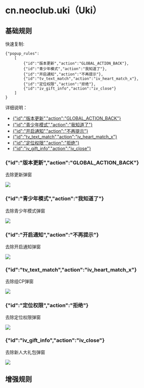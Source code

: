 # cn.neoclub.uki（Uki）

## 基础规则

快速复制:
```
{"popup_rules":
    [
        {"id":"版本更新","action":"GLOBAL_ACTION_BACK"},
        {"id":"青少年模式","action":"我知道了"},
        {"id":"开启通知","action":"不再提示"},
        {"id":"tv_text_match","action":"iv_heart_match_x"},
        {"id":"定位权限","action":"拒绝"},
        {"id":"iv_gift_info","action":"iv_close"}
    ]
}
```
详细说明：
- [{"id":"版本更新","action":"GLOBAL_ACTION_BACK"}](#id版本更新actionglobal_action_back)
- [{"id":"青少年模式","action":"我知道了"}](#id青少年模式action我知道了)
- [{"id":"开启通知","action":"不再提示"}](#id开启通知action不再提示)
- [{"id":"tv_text_match","action":"iv_heart_match_x"}](#idtv_text_matchactioniv_heart_match_x)
- [{"id":"定位权限","action":"拒绝"}](#id定位权限action拒绝)
- [{"id":"iv_gift_info","action":"iv_close"}](#idiv_gift_infoactioniv_close)

### {"id":"版本更新","action":"GLOBAL_ACTION_BACK"}
去除更新弹窗

![](./assets/更新弹窗.jpg)

### {"id":"青少年模式","action":"我知道了"}
去除青少年模式弹窗

![](./assets/青少年模式弹窗.jpg)

### {"id":"开启通知","action":"不再提示"}
去除开启通知弹窗

![](./assets/开启通知弹窗.jpg)

### {"id":"tv_text_match","action":"iv_heart_match_x"}
去除组CP弹窗

![](./assets/组CP弹窗.jpg)

### {"id":"定位权限","action":"拒绝"}
去除定位权限弹窗

![](./assets/定位权限弹窗.jpg)

### {"id":"iv_gift_info","action":"iv_close"}
去除新人大礼包弹窗

![](./assets/新人大礼包弹窗.jpg)



## 增强规则
